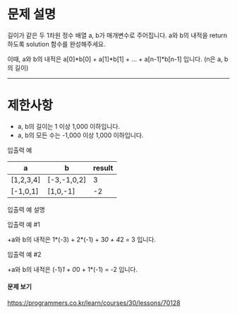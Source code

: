 # 문제 설명


길이가 같은 두 1차원 정수 배열 a, b가 매개변수로 주어집니다. a와 b의 내적을 return 하도록 solution 함수를 완성해주세요.

이때, a와 b의 내적은 a[0]*b[0] + a[1]*b[1] + ... + a[n-1]*b[n-1] 입니다. (n은 a, b의 길이)

--------------

# 제한사항

+ a, b의 길이는 1 이상 1,000 이하입니다.
+ a, b의 모든 수는 -1,000 이상 1,000 이하입니다.

입출력 예

| a |	b	| result |
|---|---|---|
| [1,2,3,4] |	[-3,-1,0,2] |	3 |
| [-1,0,1] |	[1,0,-1] |	-2 |

입출력 예 설명

입출력 예 #1

+a와 b의 내적은 1*(-3) + 2*(-1) + 3*0 + 4*2 = 3 입니다.

입출력 예 #2

+a와 b의 내적은 (-1)*1 + 0*0 + 1*(-1) = -2 입니다.

#### 문제 보기
https://programmers.co.kr/learn/courses/30/lessons/70128
